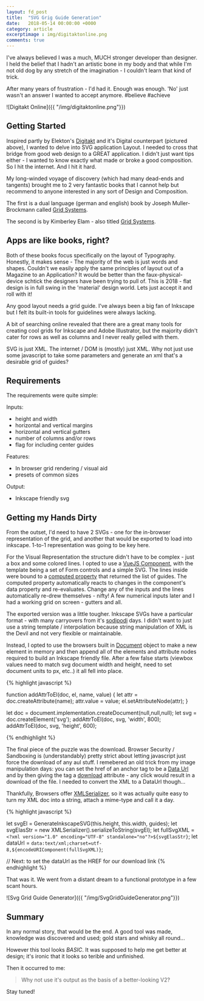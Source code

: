 ```yaml
---
layout: fd_post
title:  "SVG Grig Guide Generation"
date:   2018-05-14 00:00:00 +0000
category: article
excerptimage : img/digitaktonline.png
comments: true
---
```


I've always believed I was a much, MUCH stronger developer than designer. I held the belief that I hadn't an artistic bone in my body and that while I'm not old dog by any stretch of the imagination - I couldn't learn that kind of trick. 

After many years of frustration - I'd had it. Enough was enough. 'No' just wasn't an answer I wanted to accept anymore. #believe #achieve

![Digitakt Online]({{ "/img/digitaktonline.png"}})

## Getting Started

Inspired partly by Elekton's [Digitakt][digitakt] and it's Digital counterpart (pictured above), I wanted to delve into SVG application Layout. I needed to cross that bridge from good web design to a GREAT application. I didn't just want tips either - I wanted to know exactly what made or broke a good composition. So I hit the internet. And I hit it hard.

My long-winded voyage of discovery (which had many dead-ends and tangents) brought me to 2 very fantastic books that I cannot help but recommend to anyone interested in any sort of Design and Composition.

The first is a dual language (german and english) book by Joseph Muller-Brockmann called [Grid Systems][gridsystem1].

The second is by Kimberley Elam - also titled [Grid Systems][gridsystem2].

## Apps are like books, right?
Both of these books focus specifically on the layout of Typography. Honestly, it makes sense - The majority of the web is just words and shapes. Couldn't we easily apply the same principles of layout out of a Magazine to an Application? It would be better than the faux-physical-device schtick the designers have been trying to pull of. This is 2018 - flat design is in full swing in the 'material' design world. Lets just accept it and roll with it!

Any good layout needs a grid guide. I've always been a big fan of Inkscape but I felt its built-in tools for guidelines were always lacking.
 
A bit of searching online revealed that there are a great many tools for creating cool grids for Inkscape and Adobe Illustrator, but the majority didn't cater for rows as well as columns and I never really gelled with them.

SVG is just XML. The internet / DOM is (mostly) just XML. Why not just use some javascript to take some parameters and generate an xml that's a desirable grid of guides?

## Requirements
The requirements were quite simple:

Inputs:
* height and width
* horizontal and vertical margins
* horizontal and vertical gutters
* number of columns and/or rows
* flag for including center guides

Features:
* In browser grid rendering / visual aid
* presets of common sizes

Output:
* Inkscape friendly svg

## Getting my Hands Dirty
From the outset, I'd need to have 2 SVGs - one for the in-browser representation of the grid, and another that would be exported to load into inkscape. 
1-to-1 representation was going to be key here.

For the Visual Representation the structure didn't have to be complex - just a box and some colored lines. I opted to use a [VueJS Component][component], with the template being a set of Form controls and a simple SVG. The lines inside were bound to a [computed property][computedproperty] that returned the list of guides. The computed property automatically reacts to changes in the component's data property and re-evaluates. Change any of the inputs and the lines automatically re-drew themselves - nifty! A few numerical inputs later and I had a working grid on screen - gutters and all.

The exported version was a little tougher. Inkscape SVGs have a particular format - with many carryovers from it's [sodipodi][sodipodi] days. 
I didn't want to just use a string template / interpolation because string manipulation of XML is the Devil and not very flexible or maintainable. 

Instead, I opted to use the browsers built in [Document][document] object to make a new element in memory and then append all of the elements and attribute nodes required to build an Inkscape friendly file.
After a few false starts (viewbox values need to match svg document width and height, need to set document units to px, etc..) it all fell into place.

{% highlight javascript %}

function addAttrToEl(doc, el, name, value) {
    let attr = doc.createAttribute(name);
    attr.value = value;
    el.setAttributeNode(attr);
}

let doc = document.implementation.createDocument(null,null,null);
let svg = doc.createElement('svg');
addAttrToEl(doc, svg, 'width', 800);
addAttrToEl(doc, svg, 'height', 600);

{% endhighlight %}

The final piece of the puzzle was the download. Browser Security / Sandboxing is (understandably) pretty strict about letting javascript just force the download of any aul stuff. I remebered an old trick from my image manipulation days: you can set the href of an anchor tag to be a [Data Url][dataurl] and by then giving the tag a [download][download] attribute - any click would result in a download of the file. I needed to convert the XML to a DataUrl though... 

Thankfully, Browsers offer [XMLSerializer][xmlserializer], so it was actually quite easy to turn my XML doc into a string, attach a mime-type and call it a day.

{% highlight javascript %}

let svgEl = GenerateInkscapeSVG(this.height, this.width, guides);
let svgElasStr = new XMLSerializer().serializeToString(svgEl);
let fullSvgXML = `<?xml version="1.0" encoding="UTF-8" standalone="no"?>${svgElasStr}`;
let dataUrl = `data:text/xml;charset=utf-8,${encodeURIComponent(fullSvgXML)}`;

// Next: to set the dataUrl as the HREF for our download link
{% endhighlight %}

That was it. We went from a distant dream to a functional prototype in a few scant hours.

![Svg Grid Guide Generator]({{ "/img/SvgGridGuideGenerator.png"}})

## Summary

In any normal story, that would be the end. A good tool was made, knowledge was discovered and used; gold stars and whisky all round...

However this tool looks *BASIC*. It was supposed to help me get better at design; it's ironic that it looks so terible and unfinished.

Then it occurred to me:
> Why not use it's output as the basis of a better-looking V2?

Stay tuned!

[digitakt]: https://www.elektron.se/products/digitakt/
[gridsystem1]: https://www.amazon.com/Grid-Systems-Graphic-Design-Communication/dp/3721201450
[gridsystem2]: https://www.amazon.com/Grid-Systems-Principles-Organizing-Design/dp/1568984650
[sodipodi]: http://wiki.inkscape.org/wiki/index.php/SodiPodi
[document]: https://developer.mozilla.org/en-US/docs/Web/API/Document
[dataurl]: https://developer.mozilla.org/en-US/docs/Web/HTTP/Basics_of_HTTP/Data_URIs
[download]: https://developer.mozilla.org/en-US/docs/Web/HTML/Element/a#attr-download
[xmlserializer]: https://developer.mozilla.org/en-US/docs/Web/API/XMLSerializer
[component]: https://vuejs.org/v2/guide/components.html
[computedproperty]: https://vuejs.org/v2/guide/computed.html